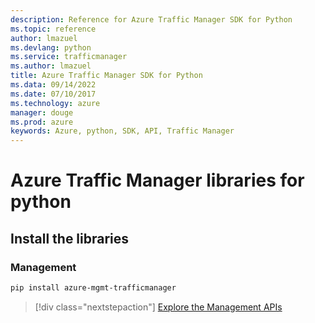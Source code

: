 ```yaml
---
description: Reference for Azure Traffic Manager SDK for Python
ms.topic: reference
author: lmazuel
ms.devlang: python
ms.service: trafficmanager
ms.author: lmazuel
title: Azure Traffic Manager SDK for Python
ms.data: 09/14/2022
ms.date: 07/10/2017
ms.technology: azure
manager: douge
ms.prod: azure
keywords: Azure, python, SDK, API, Traffic Manager
---
```

# Azure Traffic Manager libraries for python

## Install the libraries

### Management

```bash
pip install azure-mgmt-trafficmanager
```

> [!div class="nextstepaction"]
> [Explore the Management APIs](/python/api/overview/azure/trafficmanager/management)